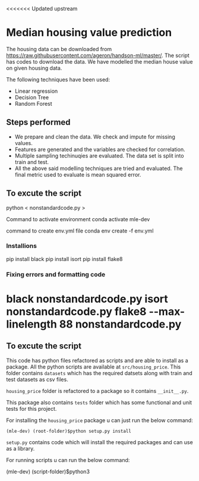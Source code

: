 <<<<<<< Updated upstream
# Median housing value prediction

The housing data can be downloaded from https://raw.githubusercontent.com/ageron/handson-ml/master/. The script has codes to download the data. We have modelled the median house value on given housing data.

The following techniques have been used:

 - Linear regression
 - Decision Tree
 - Random Forest

## Steps performed
 - We prepare and clean the data. We check and impute for missing values.
 - Features are generated and the variables are checked for correlation.
 - Multiple sampling techinuqies are evaluated. The data set is split into train and test.
 - All the above said modelling techniques are tried and evaluated. The final metric used to evaluate is mean squared error.

## To excute the script
python < nonstandardcode.py >

Command to activate environment conda activate mle-dev

command to create env.yml file conda env create -f env.yml

### Installions
pip install black
pip install isort
pip install flake8

### Fixing errors and formatting code
black nonstandardcode.py
isort nonstandardcode.py
flake8 --max-linelength 88 nonstandardcode.py
=======
## To excute the script
This code has python files refactored as scripts and are able to install as a package.
All the python scripts are available at `src/housing_price`.
This folder contains `datasets` which has the required datsets along with train and test datasets as csv files.

`housing_price` folder is refactored to a package so it contains `__init__.py`.

This package also contains `tests` folder which has some functional and unit tests for this project.

For installing the `housing_price` package u can just run the below command:

```
(mle-dev) (root-folder)$python setup.py install
```

`setup.py` contains code which will install the required packages and can use as a library.

For running scripts u can run the below command:

(mle-dev) (script-folder)$python3 <script>.py --args

Go to project root directory

First initialize the mlflow by running <mlflow ui> in terminal
1) run the script mlflowrun.py to run the entire ml scripts.
2)To run python script  run python < scriptname.py >
3) results will get displayed in the terminal and all the metrics,parameters,artifacts gets logged into mlflow


# to build docker container
create Dockerfile and build container ==> docker build -t image name

to run the image
docker run imagename

##push docker image
docker tag imagename YOUR_DOCKERHUB_NAME/imagename
docker push YOUR_DOCKERHUB_NAME/imagename

##pulling

docker pull YOUR_DOCKERHUB_NAME/imagename
